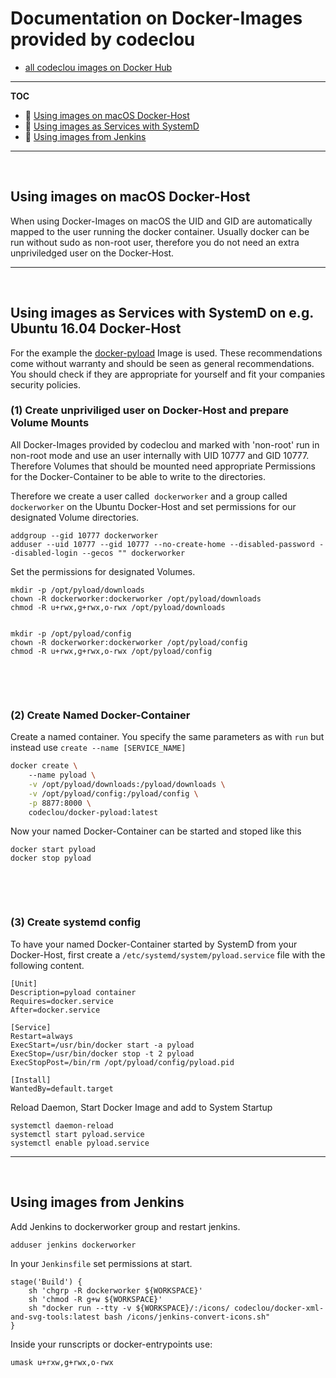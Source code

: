 # Documentation on Docker-Images provided by codeclou 


 * [all codeclou images on Docker Hub](https://hub.docker.com/u/codeclou/)

-----

**TOC**

 * :monkey: [Using images on macOS Docker-Host](#macos)
 * :monkey: [Using images as Services with SystemD](#ubuntu-systemd)
 * :monkey: [Using images from Jenkins](#jenkins)

------

<p>&nbsp;</p>

<a id="macos"></a>
## Using images on macOS Docker-Host

When using Docker-Images on macOS the UID and GID are automatically mapped to the user running the docker container.
Usually docker can be run without sudo as non-root user, therefore you do not need an extra unpriviledged user on the Docker-Host.


------

<p>&nbsp;</p>

<a id="ubuntu-systemd"></a>
## Using images as Services with SystemD on e.g. Ubuntu 16.04 Docker-Host

For the example the [docker-pyload](https://github.com/codeclou/docker-pyload) Image is used. These recommendations come without warranty and should be seen as general recommendations. You should check if they are appropriate for yourself and fit your companies security policies.


### (1) Create unpriviliged user on Docker-Host and prepare Volume Mounts

All Docker-Images provided by codeclou and marked with 'non-root' run in non-root mode and use an user internally with UID 10777 and GID 10777.
Therefore Volumes that should be mounted need appropriate Permissions for the Docker-Container to be able to write to the directories.

Therefore we create a user called  `dockerworker` and a group called `dockerworker` on the Ubuntu Docker-Host
and set permissions for our designated Volume directories.

```
addgroup --gid 10777 dockerworker
adduser --uid 10777 --gid 10777 --no-create-home --disabled-password --disabled-login --gecos "" dockerworker
```

Set the permissions for designated Volumes.

```
mkdir -p /opt/pyload/downloads
chown -R dockerworker:dockerworker /opt/pyload/downloads
chmod -R u+rwx,g+rwx,o-rwx /opt/pyload/downloads


mkdir -p /opt/pyload/config
chown -R dockerworker:dockerworker /opt/pyload/config
chmod -R u+rwx,g+rwx,o-rwx /opt/pyload/config
```


<p>&nbsp;</p>
<p>&nbsp;</p>


### (2) Create Named Docker-Container

Create a named container. You specify the same parameters as with `run` but instead use `create --name [SERVICE_NAME]`

```bash
docker create \ 
    --name pyload \
    -v /opt/pyload/downloads:/pyload/downloads \
    -v /opt/pyload/config:/pyload/config \
    -p 8877:8000 \
    codeclou/docker-pyload:latest
```

Now your named Docker-Container can be started and stoped like this

```
docker start pyload
docker stop pyload
```


<p>&nbsp;</p>
<p>&nbsp;</p>

### (3) Create systemd config

To have your named Docker-Container started by SystemD from your Docker-Host, first create a `/etc/systemd/system/pyload.service` file with the following content.

```
[Unit]
Description=pyload container
Requires=docker.service
After=docker.service

[Service]
Restart=always
ExecStart=/usr/bin/docker start -a pyload
ExecStop=/usr/bin/docker stop -t 2 pyload
ExecStopPost=/bin/rm /opt/pyload/config/pyload.pid

[Install]
WantedBy=default.target
```

Reload Daemon, Start Docker Image and add to System Startup

```
systemctl daemon-reload
systemctl start pyload.service
systemctl enable pyload.service
```


------

<p>&nbsp;</p>

<a id="jenkins"></a>
## Using images from Jenkins

Add Jenkins to dockerworker group and restart jenkins.

```
adduser jenkins dockerworker
```

In your `Jenkinsfile` set permissions at start.

```
stage('Build') {
    sh 'chgrp -R dockerworker ${WORKSPACE}'
    sh 'chmod -R g+w ${WORKSPACE}'
    sh "docker run --tty -v ${WORKSPACE}/:/icons/ codeclou/docker-xml-and-svg-tools:latest bash /icons/jenkins-convert-icons.sh"
}
```

Inside your runscripts or docker-entrypoints use:

```
umask u+rxw,g+rwx,o-rwx
```
